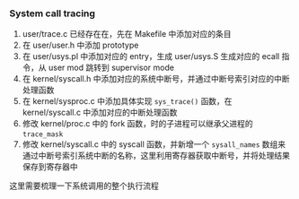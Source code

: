 ### System call tracing

1. user/trace.c 已经存在在，先在 Makefile 中添加对应的条目
2. 在 user/user.h 中添加 prototype
3. 在 user/usys.pl 中添加对应的 entry，生成 user/usys.S 生成对应的 ecall 指令，从 user mod 跳转到 supervisor mode
4. 在 kernel/syscall.h 中添加对应的系统中断号，并通过中断号索引对应的中断处理函数
5. 在 kernel/sysproc.c 中添加具体实现 `sys_trace()` 函数，在 kernel/syscall.c 中添加对应的中断处理函数
5. 修改 kernel/proc.c 中的 fork 函数，时的子进程可以继承父进程的 `trace_mask`
6. 修改 kernel/syscall.c 中的 syscall 函数，并新增一个 `sysall_names` 数组来通过中断号索引系统中断的名称，这里利用寄存器获取中断号，并将处理结果保存到寄存器中

这里需要梳理一下系统调用的整个执行流程
